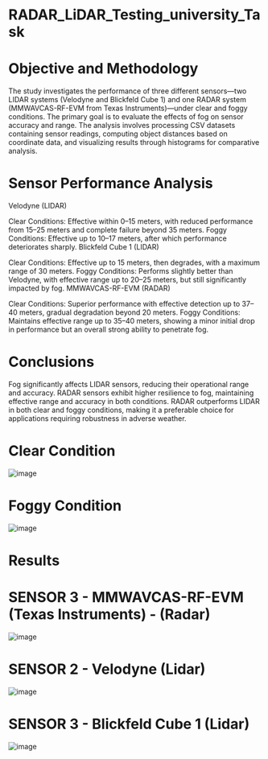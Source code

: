 # RADAR_LiDAR_Testing_university_Task

# Objective and Methodology

The study investigates the performance of three different sensors—two LIDAR systems (Velodyne and Blickfeld Cube 1) and one RADAR system (MMWAVCAS-RF-EVM from Texas Instruments)—under clear and foggy conditions. The primary goal is to evaluate the effects of fog on sensor accuracy and range. The analysis involves processing CSV datasets containing sensor readings, computing object distances based on coordinate data, and visualizing results through histograms for comparative analysis.

# Sensor Performance Analysis
Velodyne (LIDAR)

Clear Conditions: Effective within 0–15 meters, with reduced performance from 15–25 meters and complete failure beyond 35 meters.
Foggy Conditions: Effective up to 10–17 meters, after which performance deteriorates sharply.
Blickfeld Cube 1 (LIDAR)

Clear Conditions: Effective up to 15 meters, then degrades, with a maximum range of 30 meters.
Foggy Conditions: Performs slightly better than Velodyne, with effective range up to 20–25 meters, but still significantly impacted by fog.
MMWAVCAS-RF-EVM (RADAR)

Clear Conditions: Superior performance with effective detection up to 37–40 meters, gradual degradation beyond 20 meters.
Foggy Conditions: Maintains effective range up to 35–40 meters, showing a minor initial drop in performance but an overall strong ability to penetrate fog.

# Conclusions
Fog significantly affects LIDAR sensors, reducing their operational range and accuracy.
RADAR sensors exhibit higher resilience to fog, maintaining effective range and accuracy in both conditions.
RADAR outperforms LIDAR in both clear and foggy conditions, making it a preferable choice for applications requiring robustness in adverse weather.


# Clear Condition
![image](https://github.com/user-attachments/assets/899f8d44-01bf-4f95-816e-12f05b686e2f)

# Foggy Condition
![image](https://github.com/user-attachments/assets/ad59ac0c-5e7f-4450-847b-b7a42d9a7c33)

# Results
# SENSOR 3 - MMWAVCAS-RF-EVM (Texas Instruments) - (Radar)
![image](https://github.com/user-attachments/assets/1f78ca4e-63bf-4bac-bdf4-166213320f95)

# SENSOR 2 - Velodyne (Lidar)
![image](https://github.com/user-attachments/assets/f4133439-edaf-4525-a571-d7073c6cb655)

# SENSOR 3 - Blickfeld Cube 1 (Lidar)
![image](https://github.com/user-attachments/assets/1d92b1a9-6e87-4a32-a792-4906d3017ad4)

